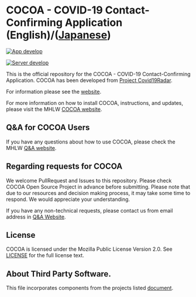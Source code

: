 # COCOA - COVID-19 Contact-Confirming Application (English)/([Japanese](README.ja.md))

[![App develop](https://github.com/cocoa-mhlw/cocoa/actions/workflows/CI.yml/badge.svg?branch=develop)](https://github.com/cocoa-mhlw/cocoa/actions/workflows/CI.yml)

[![Server develop](https://github.com/cocoa-mhlw/cocoa/actions/workflows/CIserver.yml/badge.svg?branch=develop)](https://github.com/cocoa-mhlw/cocoa/actions/workflows/CIserver.yml)

This is the official repository for the COCOA - COVID-19 Contact-Confirming Application.
COCOA has been developed from [Project Covid19Radar](https://github.com/Covid-19Radar).

For information please see the [website](https://cocoa-mhlw.github.io/cocoa).

For more information on how to install COCOA, instructions, and updates, please visit the MHLW [COCOA website](https://www.mhlw.go.jp/stf/seisakunitsuite/bunya/cocoa_00138.html).

## Q&A for COCOA Users

If you have any questions about how to use COCOA, please check the MHLW [Q&A website](https://www.mhlw.go.jp/stf/seisakunitsuite/bunya/kenkou_iryou/covid19_qa_kanrenkigyou_00009.html).

## Regarding requests for COCOA

We welcome PullRequest and Issues to this repository. Please check COCOA Open Source Project in advance before submitting.
Please note that due to our resources and decision making process, it may take some time to respond. We would appreciate your understanding.

If you have any non-technical requests, please contact us from email address in [Q&A Website](https://www.mhlw.go.jp/stf/seisakunitsuite/bunya/kenkou_iryou/covid19_qa_kanrenkigyou_00009.html).

## License

COCOA is licensed under the Mozilla Public License Version 2.0. See [LICENSE](LICENSE.md) for the full license text.

## About Third Party Software.

This file incorporates components from the projects listed [document](COPYRIGHT_THIRD_PARTY_SOFTWARE_NOTICES.md).
